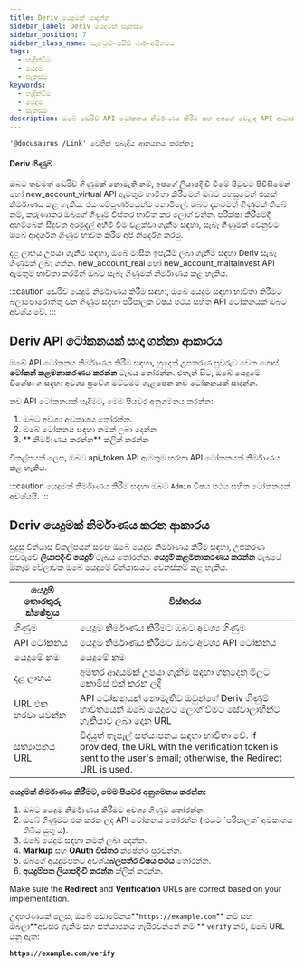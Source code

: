 ```yaml
---
title: Deriv යෙදුමක් සාදන්න
sidebar_label: Deriv යෙදුමක් සැකසීම
sidebar_position: 7
sidebar_class_name: සැඟවුම්-සයිඩ් බාර්-අයිතමය
tags:
  - හැදින්වීම
  - යෙදුම
  - සැකසුම
keywords:
  - හැදින්වීම
  - යෙදුම
  - සැකසුම
description: ඔබේ ඩෙරිව් API ටෝකනය නිර්මාණය කිරීම සහ අපගේ වෙළඳ API ආධාරයෙන් ඔබේ වෙළඳ යෙදුම ගොඩනැගීම පිළිබඳ පියවරෙන් පියවර මාර්ගෝපදේශයක්. තව දැන ගන්න.
---
```


```mdx-code-block
'@docusaurus /Link' වෙතින් සබැඳිය ආනයනය කරන්න;
```

#### Deriv ගිණුම

ඔබට තවමත් ඩෙරිව් ගිණුමක් නොමැති නම්, අපගේ ලියාපදිංචි වීමේ පිටුවට පිවිසීමෙන් හෝ <Link href="/api-explorer#new_account_virtual" target="_blank" rel="noopener noreferrer">new_account_virtual</Link> API ඇමතුම භාවිතා කිරීමෙන් ඔබට පහසුවෙන් එකක් නිර්මාණය කළ හැකිය. එය සම්පූර්ණයෙන්ම නොමිලේ. ඔබට දැනටමත් ගිණුමක් තිබේ නම්, කරුණාකර ඔබගේ ගිණුම් විස්තර භාවිත කර ලොග් වන්න. පරීක්ෂා කිරීමේදී අහම්බෙන් සිදුවන අරමුදල් අහිමි වීම වළක්වා ගැනීම සඳහා, සැබෑ ගිණුමක් වෙනුවට ඔබේ ආදර්ශන ගිණුම භාවිත කිරීම අපි නිර්දේශ කරමු.

දළ ලාභය උපයා ගැනීම සඳහා, ඔබේ මාසික ඉපැයීම් ලබා ගැනීම සඳහා Deriv සැබෑ ගිණුමක් ලබා ගන්න. <Link href="/api-explorer#new_account_real" target="_blank" rel="noopener noreferrer">new_account_real</Link> හෝ <Link href="/api-explorer#new_account_maltainvest" target="_blank" rel="noopener noreferrer">new_account_maltainvest</Link> API ඇමතුම් භාවිතා කරමින් ඔබට සැබෑ ගිණුමක් නිර්මාණය කළ හැකිය.

:::caution
ඩෙරිව් යෙදුම් නිර්මාණය කිරීම සඳහා, ඔබේ යෙදුම සඳහා භාවිතා කිරීමට බලාපොරොත්තු වන ගිණුම සඳහා පරිපාලක විෂය පථය සහිත API ටෝකනයක් ඔබට අවශ්ය වේ.
:::

## Deriv API ටෝකනයක් සාදා ගන්නා ආකාරය

ඔබේ API ටෝකනය නිර්මාණය කිරීම සඳහා, හුදෙක් උපකරණ පුවරුව වෙත ගොස් **ටෝකන් කළමනාකරණය කරන්න** ටැබය තෝරන්න. එතැන් සිට, ඔබේ යෙදුමේ විශේෂාංග සඳහා අවශ්‍ය ප්‍රවේශ මට්ටමට ගැළපෙන නව ටෝකනයක් සාදන්න.

නව API ටෝකනයක් සෑදීමට, මෙම පියවර අනුගමනය කරන්න:

1. ඔබට අවශ්‍ය අවකාශය තෝරන්න.
2. ඔබේ ටෝකනය සඳහා නමක් ලබා දෙන්න
3. \*\* නිර්මාණය කරන්න\*\* ක්ලික් කරන්න

විකල්පයක් ලෙස, ඔබට <Link href="/api-explorer#api_token" target="_blank" rel="noopener noreferrer">api_token</Link> API ඇමතුම හරහා API ටෝකනයක් නිර්මාණය කළ හැකිය.

:::caution
යෙදුමක් නිර්මාණය කිරීම සඳහා ඔබට `Admin` විෂය පථය සහිත ටෝකනයක් අවශ්යයි.
:::

## Deriv යෙදුමක් නිර්මාණය කරන ආකාරය

සුදුසු වින්යාස විකල්පයන් සමඟ ඔබේ යෙදුම නිර්මාණය කිරීම සඳහා, උපකරණ පුවරුවේ **ලියාපදිංචි යෙදුම්** ටැබය තෝරන්න. **යෙදුම් කළමනාකරණය කරන්න** ටැබයේ ඕනෑම වේලාවක ඔබේ යෙදුමේ වින්යාසයට වෙනස්කම් කළ හැකිය.

| යෙදුම් තොරතුරු ක්ෂේත්‍රය | විස්තරය                                                                                                                                                                                     |
| ------------------------ | ------------------------------------------------------------------------------------------------------------------------------------------------------------------------------------------- |
| ගිණුම                    | යෙදුම නිර්මාණය කිරීමට ඔබට අවශ්‍ය ගිණුම                                                                                                                                                      |
| API ටෝකනය                | යෙදුම නිර්මාණය කිරීමට ඔබට අවශ්‍ය API ටෝකනය                                                                                                                                                  |
| යෙදුමේ නම                | යෙදුමේ නම                                                                                                                                                                                   |
| දළ ලාභය                  | අමතර ආදායමක් උපයා ගැනීම සඳහා ගනුදෙනු මිලට කොමිස් එක් කරන ලදී                                                                                                                                |
| URL එක හරවා යවන්න        | API ටෝකනයක් නොමැතිව ඔවුන්ගේ Deriv ගිණුම් භාවිතයෙන් ඔබේ යෙදුමට ලොග් වීමට සේවාලාභීන්ට හැකියාව ලබා දෙන URL                                                                                     |
| සත්‍යාපනය URL            | විද්යුත් තැපැල් සත්යාපනය සඳහා භාවිතා වේ. If provided, the URL with the verification token is sent to the user's email; otherwise, the Redirect URL is used. |

**යෙදුමක් නිර්මාණය කිරීමට, මෙම පියවර අනුගමනය කරන්න:**

1. ඔබට යෙදුම නිර්මාණය කිරීමට අවශ්‍ය ගිණුම තෝරන්න.
2. ඔබේ ගිණුමට එක් කරන ලද API ටෝකනය තෝරන්න ( එයට \`පරිපාලක\` අවකාශය තිබිය යුතු ය).
3. ඔබේ යෙදුම සඳහා නමක් ලබා දෙන්න.
4. **Markup** සහ **OAuth විස්තර** ක්ෂේත්ර පුරවන්න.
5. ඔබගේ අයදුම්පතට අවශ්ය**බලපත්ර විෂය පථය** තෝරන්න.
6. **අයදුම්පත ලියාපදිංචි කරන්න** ක්ලික් කරන්න.

Make sure the **Redirect** and **Verification** URLs are correct based on your implementation.

උදාහරණයක් ලෙස, ඔබේ ඩොමේනය\*\*`https://example.com`\*\* නම් සහ ඔබලා\*\*අවසර ගැනීම සහ සත්යාපනය හැසිරවන්නේ නම් \*\* `verify` නම්, ඔබේ URL යනු ඇත:

**`https://example.com/verify`**
